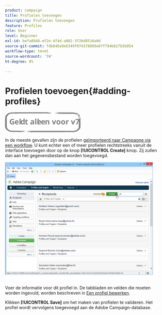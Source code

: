 ```yaml
---
product: campaign
title: Profielen toevoegen
description: Profielen toevoegen
feature: Profiles
role: User
level: Beginner
exl-id: befa8948-ef2e-4f4d-a002-3f26d8516a0d
source-git-commit: fdb840a9e6349f074378899e07f794b62fb5b054
workflow-type: tm+mt
source-wordcount: '74'
ht-degree: 8%

---
```


# Profielen toevoegen{#adding-profiles}

![](../../assets/v7-only.svg)

In de meeste gevallen zijn de profielen [geïmporteerd naar Campagne via een workflow](../../platform/using/import-export-workflows.md). U kunt echter een of meer profielen rechtstreeks vanuit de interface toevoegen door op de knop **[!UICONTROL Create]** knop. Zij zullen dan aan het gegevensbestand worden toegevoegd.

![](assets/s_ncs_user_profile_add.png)

Voer de informatie voor dit profiel in. De tabbladen en velden die moeten worden ingevuld, worden beschreven in [Een profiel bewerken](../../platform/using/editing-a-profile.md).

Klikken **[!UICONTROL Save]** om het maken van profielen te valideren. Het profiel wordt vervolgens toegevoegd aan de Adobe Campaign-database.
